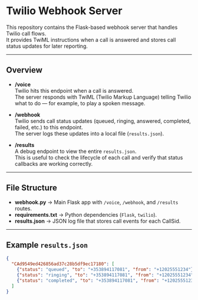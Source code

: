 # Twilio Webhook Server

This repository contains the Flask-based webhook server that handles Twilio call flows.  
It provides TwiML instructions when a call is answered and stores call status updates for later reporting.

---

##  Overview

- **/voice**  
  Twilio hits this endpoint when a call is answered.  
  The server responds with TwiML (Twilio Markup Language) telling Twilio what to do — for example, to play a spoken message.

- **/webhook**  
  Twilio sends call status updates (queued, ringing, answered, completed, failed, etc.) to this endpoint.  
  The server logs these updates into a local file (`results.json`).

- **/results**  
  A debug endpoint to view the entire `results.json`.  
  This is useful to check the lifecycle of each call and verify that status callbacks are working correctly.

---

##  File Structure

- **webhook.py** → Main Flask app with `/voice`, `/webhook`, and `/results` routes.  
- **requirements.txt** → Python dependencies (`Flask`, `twilio`).  
- **results.json** → JSON log file that stores call events for each CallSid.

---

##  Example `results.json`

```json
{
  "CAd9549ed426856ad37c28b5df9ec17180": [
    {"status": "queued", "to": "+353894117081", "from": "+12025551234"},
    {"status": "ringing", "to": "+353894117081", "from": "+12025551234"},
    {"status": "completed", "to": "+353894117081", "from": "+12025551234"}
  ]
}
